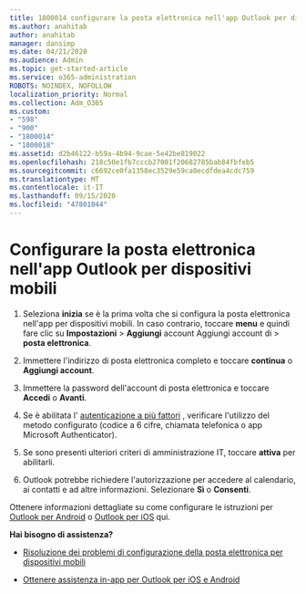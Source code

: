 ```yaml
---
title: 1800014 configurare la posta elettronica nell'app Outlook per dispositivi mobili
ms.author: anahitab
author: anahitab
manager: dansimp
ms.date: 04/21/2020
ms.audience: Admin
ms.topic: get-started-article
ms.service: o365-administration
ROBOTS: NOINDEX, NOFOLLOW
localization_priority: Normal
ms.collection: Adm_O365
ms.custom:
- "598"
- "900"
- "1800014"
- "1800018"
ms.assetid: d2b46122-b59a-4b94-9cae-5e42be819022
ms.openlocfilehash: 218c50e1fb7cccb27001f20682785bab84fbfeb5
ms.sourcegitcommit: c6692ce0fa1358ec3529e59ca0ecdfdea4cdc759
ms.translationtype: MT
ms.contentlocale: it-IT
ms.lasthandoff: 09/15/2020
ms.locfileid: "47801044"
---
```

# <a name="set-up-email-in-the-outlook-mobile-app"></a>Configurare la posta elettronica nell'app Outlook per dispositivi mobili

1. Seleziona **inizia** se è la prima volta che si configura la posta elettronica nell'app per dispositivi mobili. In caso contrario, toccare **menu** e quindi fare clic su **Impostazioni** \> **Aggiungi** account Aggiungi account di \> **posta elettronica**.

2. Immettere l'indirizzo di posta elettronica completo e toccare **continua** o **Aggiungi account**.

3. Immettere la password dell'account di posta elettronica e toccare **Accedi** o **Avanti**.

4. Se è abilitata l' [autenticazione a più fattori](https://docs.microsoft.com/microsoft-365/admin/security-and-compliance/set-up-multi-factor-authentication) , verificare l'utilizzo del metodo configurato (codice a 6 cifre, chiamata telefonica o app Microsoft Authenticator).

5. Se sono presenti ulteriori criteri di amministrazione IT, toccare **attiva** per abilitarli.

6. Outlook potrebbe richiedere l'autorizzazione per accedere al calendario, ai contatti e ad altre informazioni. Selezionare **Sì** o **Consenti**.

Ottenere informazioni dettagliate su come configurare le istruzioni per [Outlook per Android](https://support.office.com/article/886db551-8dfa-4fd5-b835-f8e532091872.aspx) o [Outlook per iOS](https://support.office.com/article/b2de2161-cc1d-49ef-9ef9-81acd1c8e234.aspx) qui.
  
 **Hai bisogno di assistenza?**
  
- [Risoluzione dei problemi di configurazione della posta elettronica per dispositivi mobili](https://support.office.com/article/a264ef01-9c88-48fb-9285-7017e4f31f02.aspx)

- [Ottenere assistenza in-app per Outlook per iOS e Android](https://support.office.com/article/218a22d1-9fa5-4889-b689-de1c63493243.aspx#ID0EAABAAA=Contact_Support)
